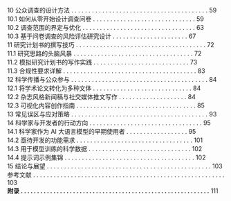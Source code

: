 10 公众调查的设计方法 . . . . . . . . . . . . . . . . . . . . . . . . . . . . . . . . . . . . . . . . 59  
10.1 如何从零开始设计调查问卷 . . . . . . . . . . . . . . . . . . . . . . . . . . . . . . 59  
10.2 调查范围的界定与优化 . . . . . . . . . . . . . . . . . . . . . . . . . . . . . . . . . 63  
10.3 基于问卷调查的风险评估研究设计 . . . . . . . . . . . . . . . . . . . . . . 67  
11 研究计划书的撰写技巧 . . . . . . . . . . . . . . . . . . . . . . . . . . . . . . . . . . . . . . 72  
11.1 研究思路的头脑风暴 . . . . . . . . . . . . . . . . . . . . . . . . . . . . . . . . . . . 72  
11.2 模拟研究计划书的写作实践 . . . . . . . . . . . . . . . . . . . . . . . . . . . . 73  
11.3 合规性要求详解 . . . . . . . . . . . . . . . . . . . . . . . . . . . . . . . . . . . . . . . 83  
12 科学传播与公众参与 . . . . . . . . . . . . . . . . . . . . . . . . . . . . . . . . . . . . . . . . 84  
12.1 将学术论文转化为多种文体 . . . . . . . . . . . . . . . . . . . . . . . . . . . . . 84  
12.2 杂志风格新闻稿与社交媒体推文写作 . . . . . . . . . . . . . . . . . . . . 84  
12.3 可视化内容创作指南 . . . . . . . . . . . . . . . . . . . . . . . . . . . . . . . . . . . 85  
13 常见误区与应对策略 . . . . . . . . . . . . . . . . . . . . . . . . . . . . . . . . . . . . . . . . 93  
14 科学家与开发者的行动方向 . . . . . . . . . . . . . . . . . . . . . . . . . . . . . . . . . 95  
14.1 科学家作为 AI 大语言模型的早期使用者 . . . . . . . . . . . . . . . . . . 95  
14.2 亟待开发的功能需求 . . . . . . . . . . . . . . . . . . . . . . . . . . . . . . . . . . 101  
14.3 用于模型训练的科学数据 . . . . . . . . . . . . . . . . . . . . . . . . . . . . . . 102  
14.4 提示词示例集锦 . . . . . . . . . . . . . . . . . . . . . . . . . . . . . . . . . . . . . . 102  
15 结论与展望 . . . . . . . . . . . . . . . . . . . . . . . . . . . . . . . . . . . . . . . . . . . . . . . . 103  
参考文献 . . . . . . . . . . . . . . . . . . . . . . . . . . . . . . . . . . . . . . . . . . . . . . . . . . . . . . . . 103  
**附录 . . . . . . . . . . . . . . . . . . . . . . . . . . . . . . . . . . . . . . . . . . . . . . . . . . . . . . . . . .** 111
